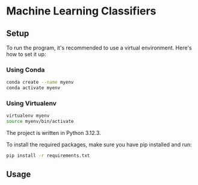 # Machine Learning Classifiers

## Setup

To run the program, it's recommended to use a virtual environment. Here's how to set it up:

### Using Conda

```bash
conda create --name myenv
conda activate myenv
```

### Using Virtualenv

```bash
virtualenv myenv
source myenv/bin/activate
```

The project is written in Python 3.12.3.

To install the required packages, make sure you have pip installed and run:

```bash
pip install -r requirements.txt
```

## Usage
